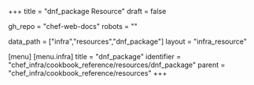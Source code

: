 +++
title = "dnf_package Resource"
draft = false

gh_repo = "chef-web-docs"
robots = ""

data_path = ["infra","resources","dnf_package"]
layout = "infra_resource"


[menu]
  [menu.infra]
    title = "dnf_package"
    identifier = "chef_infra/cookbook_reference/resources/dnf_package"
    parent = "chef_infra/cookbook_reference/resources"
+++

<!-- The contents of this page are automatically generated from the dnf_package.yaml file in the data directory. -->
<!-- To suggest a change, edit the https://github.com/chef/chef/blob/master/lib/chef/resource/dnf_package.rb file
      and submit a pull request to the https://github.com/chef/chef repository. -->
